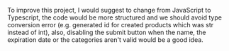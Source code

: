 To improve this project, I would suggest to change from JavaScript to Typescript, the code would be more structured and we should avoid type conversion error (e.g. generated id for created products which was str instead of int),
also, disabling the submit button when the name, the expiration date or the categories aren't valid would be a good idea.

